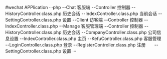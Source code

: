 #wechat
APPlication
···php
--Chat 客服端
    --Controller 控制器
        --HistoryController.class.php 历史会话
        --IndexController.class.php 当前会话
        --SettingController.class.php 设置
--Client 访客端
    --Controller 控制器
        --IndexController.class.php
--Manage 客服管理端
    --Controller 控制器
        --HistoryController.class.php 历史会话
        --CompanyController.class.php 公司信息设置
        --IndexController.class.php 主页
        --KefuController.class.php 客服管理
        --LoginController.class.php 登录
        --RegisterController.class.php 注册
        --SettingController.class.php 设置
        ···
